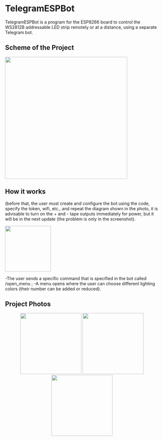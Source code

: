 # TelegramESPBot

TelegramESPBot is a program for the ESP8266 board to control the WS2812B addressable LED strip remotely or at a distance, using a separate Telegram bot.

## Scheme of the Project


<img src="https://github.com/VlaVi21/TelegramESPBot/assets/87720270/aae3bf1a-3d1c-4be6-904c-8865da905c61" width="400">

## How it works
(before that, the user must create and configure the bot using the code, specify the token, wifi, etc., and repeat the diagram shown in the photo, it is advisable to turn on the + and - tape outputs immediately for power, but it will be in the next update (the problem is only in the screenshot). 

<img src="https://github.com/VlaVi21/TelegramESPBot/assets/87720270/0f72fad6-c0af-44d7-ac03-014260ac40cb" width="150">

-The user sends a specific command that is specified in the bot called /open_menu ;
-A menu opens where the user can choose different lighting colors (their number can be added or reduced).

## Project Photos

<div align="center">
  
<img src="https://github.com/VlaVi21/TelegramESPBot/assets/87720270/36da71d5-d1f6-4b31-bd5e-d842ce329bae" width="200">

<img src="https://github.com/VlaVi21/TelegramESPBot/assets/87720270/b2fad63d-f7b0-43a5-8bd0-c053820e2dfb" width="200">

<img src="https://github.com/VlaVi21/TelegramESPBot/assets/87720270/72388340-fca6-4a4b-bb7d-e4f88bda7119" width="200">
</div>



